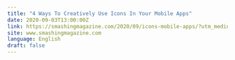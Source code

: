 ```yaml
---
title: "4 Ways To Creatively Use Icons In Your Mobile Apps"
date: 2020-09-03T13:00:00Z
link: https://smashingmagazine.com/2020/09/icons-mobile-apps/?utm_medium=RSS&utm_source=news.12bit.vn
site: www.smashingmagazine.com
language: English
draft: false
---
```

